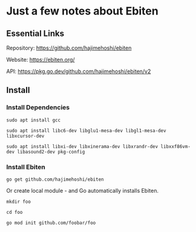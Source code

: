 # Just a few notes about Ebiten

## Essential Links

Repository: https://github.com/hajimehoshi/ebiten

Website: https://ebiten.org/

API: https://pkg.go.dev/github.com/hajimehoshi/ebiten/v2

## Install 

### Install Dependencies

```console
sudo apt install gcc

sudo apt install libc6-dev libglu1-mesa-dev libgl1-mesa-dev libxcursor-dev

sudo apt install libxi-dev libxinerama-dev libxrandr-dev libxxf86vm-dev libasound2-dev pkg-config
```

### Install Ebiten

```console
go get github.com/hajimehoshi/ebiten
```

Or create local module - and Go automatically installs Ebiten.

```console
mkdir foo

cd foo

go mod init github.com/foobar/foo
```